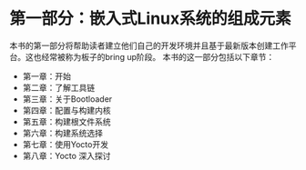 # 第一部分：嵌入式Linux系统的组成元素
本书的第一部分将帮助读者建立他们自己的开发环境并且基于最新版本创建工作平台。这也经常被称为板子的bring up阶段。
本书的这一部分包括以下章节：
- 第一章：开始
- 第二章：了解工具链
- 第三章：关于Bootloader
- 第四章：配置与构建内核
- 第五章：构建根文件系统
- 第六章：构建系统选择
- 第七章：使用Yocto开发
- 第八章：Yocto 深入探讨